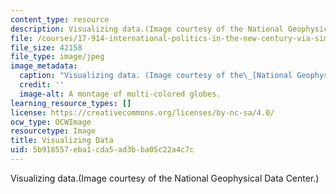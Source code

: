 ```yaml
---
content_type: resource
description: Visualizing data.(Image courtesy of the National Geophysical Data Center.)
file: /courses/17-914-international-politics-in-the-new-century-via-simulation-interactive-gaming-and-edutainment-january-iap-2005/5b918557eba1cda5ad3bba05c22a4c7c_17-914iap05.jpg
file_size: 42158
file_type: image/jpeg
image_metadata:
  caption: "Visualizing data. (Image courtesy of the\_[National Geophysical Data Center](http://www.ngdc.noaa.gov/).)"
  credit: ''
  image-alt: A montage of multi-colored globes.
learning_resource_types: []
license: https://creativecommons.org/licenses/by-nc-sa/4.0/
ocw_type: OCWImage
resourcetype: Image
title: Visualizing Data
uid: 5b918557-eba1-cda5-ad3b-ba05c22a4c7c
---
```

Visualizing data.(Image courtesy of the National Geophysical Data Center.)